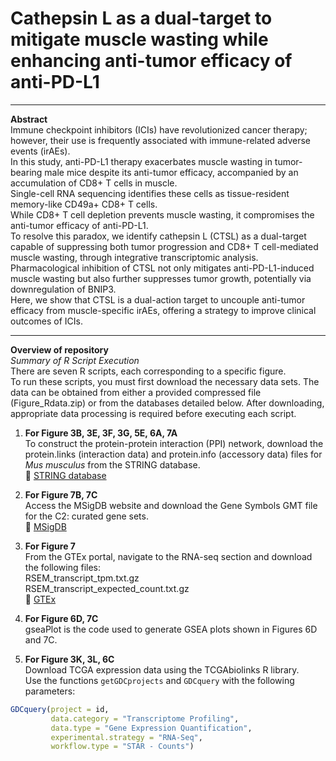 # Cathepsin L as a dual-target to mitigate muscle wasting while enhancing anti-tumor efficacy of anti-PD-L1

---

**Abstract**  
Immune checkpoint inhibitors (ICIs) have revolutionized cancer therapy; however, their use is frequently associated with immune-related adverse events (irAEs).  
In this study, anti-PD-L1 therapy exacerbates muscle wasting in tumor-bearing male mice despite its anti-tumor efficacy, accompanied by an accumulation of CD8+ T cells in muscle.  
Single-cell RNA sequencing identifies these cells as tissue-resident memory-like CD49a+ CD8+ T cells.  
While CD8+ T cell depletion prevents muscle wasting, it compromises the anti-tumor efficacy of anti-PD-L1.  
To resolve this paradox, we identify cathepsin L (CTSL) as a dual-target capable of suppressing both tumor progression and CD8+ T cell-mediated muscle wasting, through integrative transcriptomic analysis.  
Pharmacological inhibition of CTSL not only mitigates anti-PD-L1-induced muscle wasting but also further suppresses tumor growth, potentially via downregulation of BNIP3.  
Here, we show that CTSL is a dual-action target to uncouple anti-tumor efficacy from muscle-specific irAEs, offering a strategy to improve clinical outcomes of ICIs.

---

**Overview of repository**  
*Summary of R Script Execution*  
There are seven R scripts, each corresponding to a specific figure.  
To run these scripts, you must first download the necessary data sets.
The data can be obtained from either a provided compressed file (Figure_Rdata.zip) or from the databases detailed below.
After downloading, appropriate data processing is required before executing each script.

1. **For Figure 3B, 3E, 3F, 3G, 5E, 6A, 7A**  
To construct the protein-protein interaction (PPI) network, download the protein.links (interaction data) and protein.info (accessory data) files for *Mus musculus* from the STRING database.  
🔗 [STRING database](https://string-db.org/cgi/download?sessionId=bJCyoNzXhR2Z)

2. **For Figure 7B, 7C**  
Access the MSigDB website and download the Gene Symbols GMT file for the C2: curated gene sets.  
🔗 [MSigDB](https://www.gsea-msigdb.org/gsea/msigdb/)

3. **For Figure 7**  
From the GTEx portal, navigate to the RNA-seq section and download the following files:  
RSEM_transcript_tpm.txt.gz  
RSEM_transcript_expected_count.txt.gz  
🔗 [GTEx](https://gtexportal.org/home/downloads/adult-gtex/bulk_tissue_expression)

4. **For Figure 6D, 7C**  
gseaPlot is the code used to generate GSEA plots shown in Figures 6D and 7C.

5. **For Figure 3K, 3L, 6C**  
Download TCGA expression data using the TCGAbiolinks R library.  
Use the functions `getGDCprojects` and `GDCquery` with the following parameters:

```r
GDCquery(project = id, 
         data.category = "Transcriptome Profiling", 
         data.type = "Gene Expression Quantification", 
         experimental.strategy = "RNA-Seq",
         workflow.type = "STAR - Counts")

